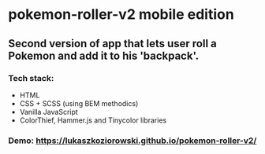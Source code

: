 # pokemon-roller-v2 mobile edition
## Second version of app that lets user roll a Pokemon and add it to his 'backpack'.
### Tech stack:
- HTML
- CSS + SCSS (using BEM methodics)
- Vanilla JavaScript
- ColorThief, Hammer.js and Tinycolor libraries
### Demo: https://lukaszkoziorowski.github.io/pokemon-roller-v2/
